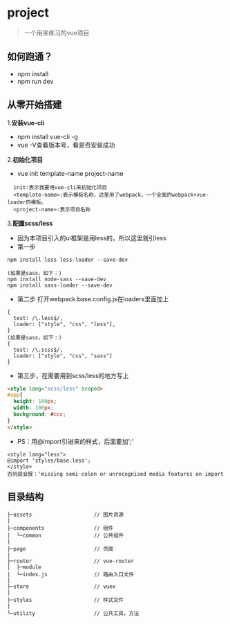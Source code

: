 # project

> 一个用来练习的vue项目

## 如何跑通？
- npm install 
- npm run dev

## 从零开始搭建
1.**安装vue-cli**
- npm install vue-cli -g
- vue -V查看版本号，看是否安装成功

2.**初始化项目**
- vue init template-name project-name
```
  init:表示我要用vue-cli来初始化项目
  <template-name>:表示模板名称，这里用了webpack，一个全面的webpack+vue-loader的模板。
  <project-name>:表示项目名称
```

3.**配置scss/less**
- 因为本项目引入的ui框架是用less的，所以这里就引less
- 第一步
```
npm install less less-loader --save-dev

(如果是sass，如下：)
npm install node-sass --save-dev
npm install sass-loader --save-dev
```
- 第二步 打开webpack.base.config.js在loaders里面加上
```
{
  test: /\.less$/,
  loader: ["style", "css", "less"],
}
(如果是sass，如下：)
{
  test: /\.scss$/,
  loader: ["style", "css", "sass"]
}
```
- 第三步，在需要用到scss/less的地方写上
```html
<style lang="scss/less" scoped>
#app{
  height: 100px;
  width: 100px;
  background: #ccc;
}
</style>

```
- PS：用@import引进来的样式，后面要加';'
```
<style lang="less">
@import 'styles/base.less';
</style>
否则就会报：'missing semi-colon or unrecognised media features on import
```

## 目录结构
```shell
├─assets                    // 图片资源
|
├─components                // 组件
│  └─common                 // 公共组件
|
├─page                      // 页面
|
├─router                    // vue-router
│  ├─module
|  └─index.js               // 路由入口文件
|
├─store                     // vuex
|
├─styles                    // 样式文件
|
└─utility                   // 公共工具，方法
```